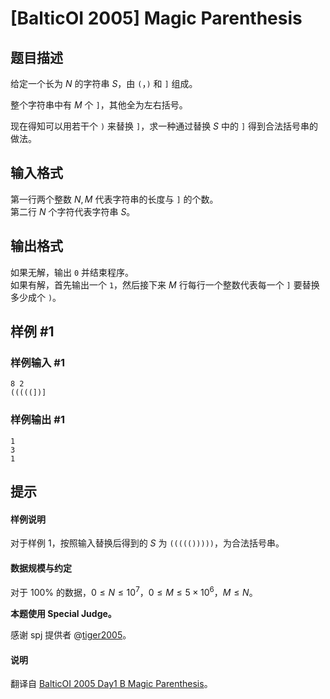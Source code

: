 # [BalticOI 2005] Magic Parenthesis

## 题目描述

给定一个长为 $N$ 的字符串 $S$，由 `(`，`)` 和 `]` 组成。

整个字符串中有 $M$ 个 `]`，其他全为左右括号。

现在得知可以用若干个 `)` 来替换 `]`，求一种通过替换 $S$ 中的 `]` 得到合法括号串的做法。

## 输入格式

第一行两个整数 $N,M$ 代表字符串的长度与 `]` 的个数。   
第二行 $N$ 个字符代表字符串 $S$。

## 输出格式

如果无解，输出 `0` 并结束程序。       
如果有解，首先输出一个 `1`，然后接下来 $M$ 行每行一个整数代表每一个 `]` 要替换多少成个 `)`。

## 样例 #1

### 样例输入 #1
```
8 2
(((((])]
```

### 样例输出 #1

```
1
3
1
```

## 提示

#### 样例说明

对于样例 $1$，按照输入替换后得到的 $S$ 为 `((((()))))`，为合法括号串。

#### 数据规模与约定

对于 $100\%$ 的数据，$0 \le N \le 10^7$，$0 \le M \le 5 \times 10^6$，$M \le N$。

**本题使用 Special Judge。**

感谢 spj 提供者 @[tiger2005](https://www.luogu.com.cn/user/60864)。

#### 说明

翻译自 [BalticOI 2005 Day1 B Magic Parenthesis](https://boi.cses.fi/files/boi2005_day1.pdf)。
